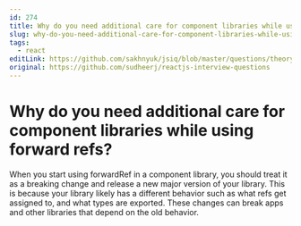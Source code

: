 ```yaml
---
id: 274
title: Why do you need additional care for component libraries while using forward refs?
slug: why-do-you-need-additional-care-for-component-libraries-while-using-forward-refs
tags:
  - react
editLink: https://github.com/sakhnyuk/jsiq/blob/master/questions/theory/react/274.md
original: https://github.com/sudheerj/reactjs-interview-questions
---
```


# Why do you need additional care for component libraries while using forward refs?

When you start using forwardRef in a component library, you should treat it as a breaking change and release a new major version of your library. This is because your library likely has a different behavior such as what refs get assigned to, and what types are exported. These changes can break apps and other libraries that depend on the old behavior.